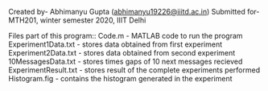 
Created by-
	Abhimanyu Gupta (abhimanyu19226@iiitd.ac.in)
Submitted for-
	MTH201, winter semester 2020, IIIT Delhi

Files part of this program::
	Code.m - MATLAB code to run the program 
	Experiment1Data.txt - stores data obtained from first experiment
	Experiment2Data.txt - stores data obtained from second experiment
	10MessagesData.txt - stores times gaps of 10 next messages recieved
	ExperimentResult.txt - stores result of the complete experiments performed
	Histogram.fig - contains the histogram generated in the experiment
